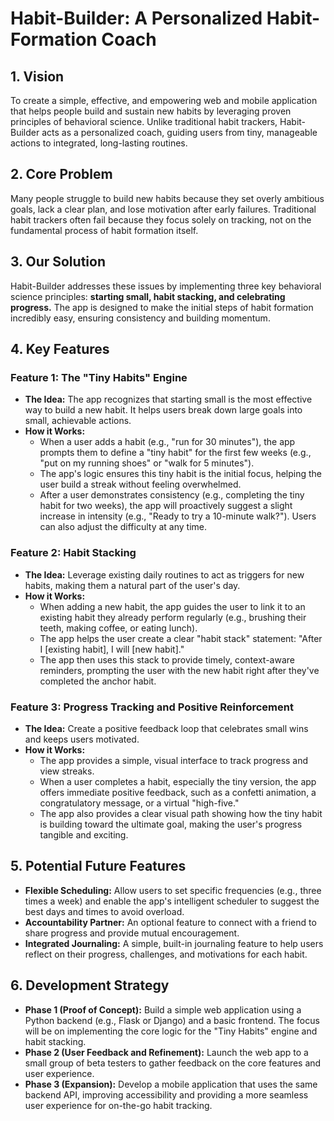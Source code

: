 # Habit-Builder: A Personalized Habit-Formation Coach

## 1. Vision
To create a simple, effective, and empowering web and mobile application that helps people build and sustain new habits by leveraging proven principles of behavioral science. Unlike traditional habit trackers, Habit-Builder acts as a personalized coach, guiding users from tiny, manageable actions to integrated, long-lasting routines.

## 2. Core Problem
Many people struggle to build new habits because they set overly ambitious goals, lack a clear plan, and lose motivation after early failures. Traditional habit trackers often fail because they focus solely on tracking, not on the fundamental process of habit formation itself.

## 3. Our Solution
Habit-Builder addresses these issues by implementing three key behavioral science principles: **starting small, habit stacking, and celebrating progress.** The app is designed to make the initial steps of habit formation incredibly easy, ensuring consistency and building momentum.

## 4. Key Features

### Feature 1: The "Tiny Habits" Engine
* **The Idea:** The app recognizes that starting small is the most effective way to build a new habit. It helps users break down large goals into small, achievable actions.
* **How it Works:**
    * When a user adds a habit (e.g., "run for 30 minutes"), the app prompts them to define a "tiny habit" for the first few weeks (e.g., "put on my running shoes" or "walk for 5 minutes").
    * The app's logic ensures this tiny habit is the initial focus, helping the user build a streak without feeling overwhelmed.
    * After a user demonstrates consistency (e.g., completing the tiny habit for two weeks), the app will proactively suggest a slight increase in intensity (e.g., "Ready to try a 10-minute walk?"). Users can also adjust the difficulty at any time.

### Feature 2: Habit Stacking
* **The Idea:** Leverage existing daily routines to act as triggers for new habits, making them a natural part of the user's day.
* **How it Works:**
    * When adding a new habit, the app guides the user to link it to an existing habit they already perform regularly (e.g., brushing their teeth, making coffee, or eating lunch).
    * The app helps the user create a clear "habit stack" statement: "After I [existing habit], I will [new habit]."
    * The app then uses this stack to provide timely, context-aware reminders, prompting the user with the new habit right after they've completed the anchor habit.

### Feature 3: Progress Tracking and Positive Reinforcement
* **The Idea:** Create a positive feedback loop that celebrates small wins and keeps users motivated.
* **How it Works:**
    * The app provides a simple, visual interface to track progress and view streaks.
    * When a user completes a habit, especially the tiny version, the app offers immediate positive feedback, such as a confetti animation, a congratulatory message, or a virtual "high-five."
    * The app also provides a clear visual path showing how the tiny habit is building toward the ultimate goal, making the user's progress tangible and exciting.

## 5. Potential Future Features
* **Flexible Scheduling:** Allow users to set specific frequencies (e.g., three times a week) and enable the app's intelligent scheduler to suggest the best days and times to avoid overload.
* **Accountability Partner:** An optional feature to connect with a friend to share progress and provide mutual encouragement.
* **Integrated Journaling:** A simple, built-in journaling feature to help users reflect on their progress, challenges, and motivations for each habit.

## 6. Development Strategy
* **Phase 1 (Proof of Concept):** Build a simple web application using a Python backend (e.g., Flask or Django) and a basic frontend. The focus will be on implementing the core logic for the "Tiny Habits" engine and habit stacking.
* **Phase 2 (User Feedback and Refinement):** Launch the web app to a small group of beta testers to gather feedback on the core features and user experience.
* **Phase 3 (Expansion):** Develop a mobile application that uses the same backend API, improving accessibility and providing a more seamless user experience for on-the-go habit tracking.